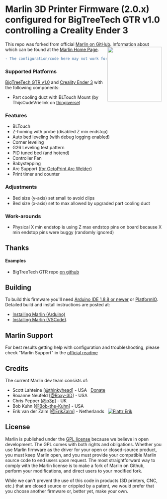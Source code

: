 # Marlin 3D Printer Firmware (2.0.x) configured for BigTreeTech GTR v1.0 controlling a Creality Ender 3
This repo was forked from official [Marlin on GitHub](https://img.shields.io/github/license/marlinfirmware/marlin.svg). Information about which can be found at the [Marlin Home Page](https://marlinfw.org/).
<img align="right" width=175 src="buildroot/share/pixmaps/logo/marlin-250.png" />

```diff
- The configuration/code here may not work for you! -
```


### Supported Platforms
  [BigTreeTech GTR v1.0](https://www.biqu.equipment/products/bigtreetech-gtr-v1-0-bigtreetech-m5-v1-0-11-axis-3d-printer-motherboard) and [Creality Ender 3](https://www.creality3dofficial.com/products/official-creality-ender-3-3d-printer) with the following components:
  - Part cooling duct with BLTouch Mount (by ThijsOudeVrielink on [thingiverse](https://www.thingiverse.com/thing:3432489))

### Features
  - BLTouch
  - Z-homing with probe (disabled Z min endstop)
  - Auto bed leveling (with debug logging enabled)
  - Corner leveling
  - G26 Leveling test pattern
  - PID tuned bed (and hotend)
  - Controller Fan
  - Babystepping
  - Arc Support ([for OctoPrint Arc Welder](https://github.com/FormerLurker/ArcWelderPlugin))
  - Print timer and counter

### Adjustments
  - Bed size (y-axis) set small to avoid clips
  - Bed size (x-axis) set to max allowed by upgraded part cooling duct

### Work-arounds
  - Physical X min endstop is using Z max endstop pins on board because X min endstop pins were buggy (randomly ignored)

## Thanks
#### Examples
  - BigTreeTech GTR repo [on github](https://github.com/bigtreetech/BIGTREETECH-GTR-V1.0)

## Building
To build this firmware you'll need [Arduino IDE 1.8.8 or newer](https://www.arduino.cc/en/main/software) or [PlatformIO](http://docs.platformio.org/en/latest/ide.html#platformio-ide). Detailed build and install instructions are posted at:

  - [Installing Marlin (Arduino)](http://marlinfw.org/docs/basics/install_arduino.html)
  - [Installing Marlin (VSCode)](http://marlinfw.org/docs/basics/install_platformio_vscode.html).

## Marlin Support
For best results getting help with configuration and troubleshooting, please check "Marlin Support" in the [official readme](https://github.com/MarlinFirmware/Marlin/blob/2.0.x/README.md)

## Credits
The current Marlin dev team consists of:
 - Scott Lahteine [[@thinkyhead](https://github.com/thinkyhead)] - USA &nbsp; [Donate](http://www.thinkyhead.com/donate-to-marlin)
 - Roxanne Neufeld [[@Roxy-3D](https://github.com/Roxy-3D)] - USA
 - Chris Pepper [[@p3p](https://github.com/p3p)] - UK
 - Bob Kuhn [[@Bob-the-Kuhn](https://github.com/Bob-the-Kuhn)] - USA
 - Erik van der Zalm [[@ErikZalm](https://github.com/ErikZalm)] - Netherlands &nbsp; [![Flattr Erik](https://api.flattr.com/button/flattr-badge-large.png)](https://flattr.com/submit/auto?user_id=ErikZalm&url=https://github.com/MarlinFirmware/Marlin&title=Marlin&language=&tags=github&category=software)

## License
Marlin is published under the [GPL license](/LICENSE) because we believe in open development. The GPL comes with both rights and obligations. Whether you use Marlin firmware as the driver for your open or closed-source product, you must keep Marlin open, and you must provide your compatible Marlin source code to end users upon request. The most straightforward way to comply with the Marlin license is to make a fork of Marlin on Github, perform your modifications, and direct users to your modified fork.

While we can't prevent the use of this code in products (3D printers, CNC, etc.) that are closed source or crippled by a patent, we would prefer that you choose another firmware or, better yet, make your own.
